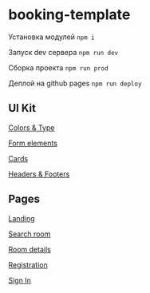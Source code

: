 # booking-template

Установка модулей ```npm i```

Запуск dev сервера ```npm run dev```

Сборка проекта ```npm run prod```

Деплой на github pages ```npm run deploy```

## UI Kit
[Colors & Type](http://dmitryaf.github.io/booking-template/colors-and-type.html)

[Form elements](http://dmitryaf.github.io/booking-template/form-elements.html)

[Cards](http://dmitryaf.github.io/booking-template/cards.html)

[Headers & Footers](http://dmitryaf.github.io/booking-template/headers-and-footers.html)



## Pages

[Landing](http://dmitryaf.github.io/booking-template/landing.html)

[Search room](http://dmitryaf.github.io/booking-template/search-room.html)

[Room details](http://dmitryaf.github.io/booking-template/room-details.html)

[Registration](http://dmitryaf.github.io/booking-template/registration.html)

[Sign In](http://dmitryaf.github.io/booking-template/sign-in.html)




